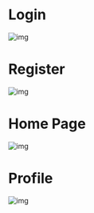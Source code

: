 # Login
![img](https://i.imgur.com/1Xh0FFg.png)

# Register
![img](https://i.imgur.com/hPLhtdw.png)

# Home Page
![img](https://i.imgur.com/SfprPfZ.png)

# Profile
![img](https://i.imgur.com/zfqlB22.png)
